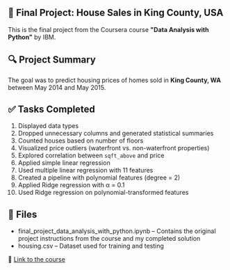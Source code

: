 ## 📝 Final Project: House Sales in King County, USA
This is the final project from the Coursera course **"Data Analysis with Python"** by IBM.

## 🔍 Project Summary
The goal was to predict housing prices of homes sold in **King County, WA** between May 2014 and May 2015.

## ✅ Tasks Completed
1. Displayed data types
2. Dropped unnecessary columns and generated statistical summaries
3. Counted houses based on number of floors
4. Visualized price outliers (waterfront vs. non-waterfront properties)
5. Explored correlation between `sqft_above` and price
6. Applied simple linear regression
7. Used multiple linear regression with 11 features
8. Created a pipeline with polynomial features (degree = 2)
9. Applied Ridge regression with α = 0.1
10. Used Ridge regression on polynomial-transformed features

## 📁 Files
- final_project_data_analysis_with_python.ipynb – Contains the original project instructions from the course and my completed solution
- housing.csv – Dataset used for training and testing

🔗 [Link to the course](https://www.coursera.org/learn/data-analysis-with-python)
